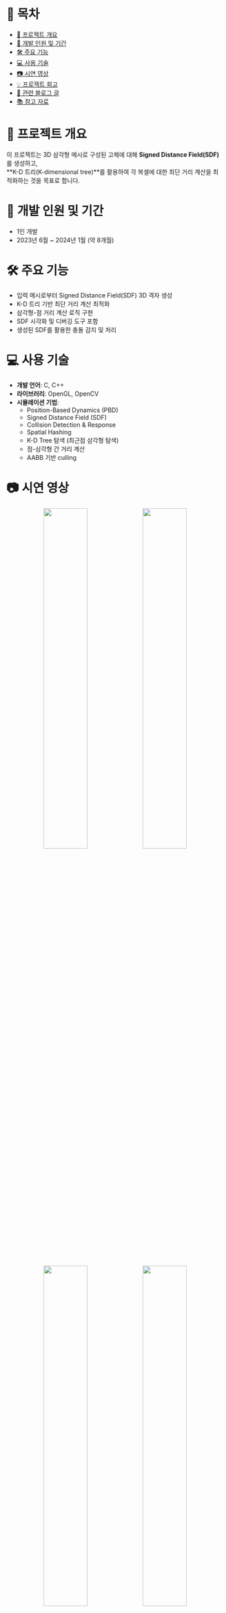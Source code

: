 # 📑 목차
- [🧾 프로젝트 개요](#-프로젝트-개요)
- [📆 개발 인원 및 기간](#-개발-인원-및-기간)
- [🛠️ 주요 기능](#️-주요-기능)
- [💻 사용 기술](#-사용-기술)
- [📷 시연 영상](#-시연-영상)
- [💡 프로젝트 회고](#-프로젝트-회고)
- [🔖 관련 블로그 글](#-관련-블로그-글)
- [📚 참고 자료](#-참고-자료)

# 🧾 프로젝트 개요
이 프로젝트는 3D 삼각형 메시로 구성된 고체에 대해 **Signed Distance Field(SDF)** 를 생성하고,  
 **K-D 트리(K-dimensional tree)**를 활용하여 각 복셀에 대한 최단 거리 계산을 최적화하는 것을 목표로 합니다.


# 📆 개발 인원 및 기간
- 1인 개발
- 2023년 6월 ~ 2024년 1월 (약 8개월)



# 🛠️ 주요 기능
- 입력 메시로부터 Signed Distance Field(SDF) 3D 격자 생성
- K-D 트리 기반 최단 거리 계산 최적화
- 삼각형-점 거리 계산 로직 구현
- SDF 시각화 및 디버깅 도구 포함
- 생성된 SDF를 활용한 충돌 감지 및 처리



# 💻 사용 기술
- **개발 언어**: C, C++
- **라이브러리**: OpenGL, OpenCV
- **시뮬레이션 기법**:
  - Position-Based Dynamics (PBD)
  - Signed Distance Field (SDF)
  - Collision Detection & Response
  - Spatial Hashing
  - K-D Tree 탐색 (최근점 삼각형 탐색)
  - 점-삼각형 간 거리 계산
  - AABB 기반 culling
  

# 📷 시연 영상
<p align="center">
  <img src="https://github.com/user-attachments/assets/cd435f89-39eb-44a6-a240-41c691e5e963" width="45%">
  <img src="https://github.com/user-attachments/assets/959a3b2f-9261-4467-856a-0d8e0f62855e" width="45%"><br>
  <img src="https://github.com/user-attachments/assets/4e1b82a9-a941-41d4-b9a8-480f4b562da4" width="45%">
  <img src="https://github.com/user-attachments/assets/72b28dcd-94e8-46ac-81ec-90e0ca17f708" width="45%">
</p>


[🔗 시연 영상 링크 (Youtube)](https://www.youtube.com/playlist?list=PLL7N-Nw3U-P1VskT4llhvH_EJs00NhZ-c)



# 💡 프로젝트 회고
이전에 진행했던 SDF 기반 충돌 처리는 방정식으로 표현 가능한 물체에 대해서만 가능했습니다.
이를 해결하기 위해 **임의의 메시에 대해 SDF**를 생성하고, 더 나아가 **K-D 트리 탐색을 통해 알고리즘적으로 연산을 줄이는 경험**을 할 수 있었습니다.

이러한 알고리즘 최적화 경험은 물리 기반 시뮬레이션, 게임 충돌 처리, 로봇 경로 탐색 등 다양한 실시간 시스템에 적용될 수 있습니다.  



# 🔖 관련 블로그 글
- [🔗 자세한 구현 및 학습 과정 정리 (Tistory)](https://coding-l7.tistory.com/category/%EB%AC%BC%EB%A6%AC%20%EA%B8%B0%EB%B0%98%20%EC%8B%9C%EB%AE%AC%EB%A0%88%EC%9D%B4%EC%85%98/Cloth%20Simulation)

  
# 📚 참고 자료

### Generating SDF
- [Generating Signed Distance Fields from Triangle Meshes – Bærentzen & Aanæs](https://www2.imm.dtu.dk/pubdb/edoc/imm1289.pdf)

### SDF:
- https://mshgrid.com/2021/02/07/computing-the-sign-of-discrete-distance-fields/

### AABB tree:
- https://mshgrid.com/2021/01/17/aabb-tree/

### K-D tree:
- https://www.baeldung.com/cs/k-d-trees#:~:text=A%20K%2DD%20Tree%20is%20a,one%20of%20the%20K%20dimensions.

